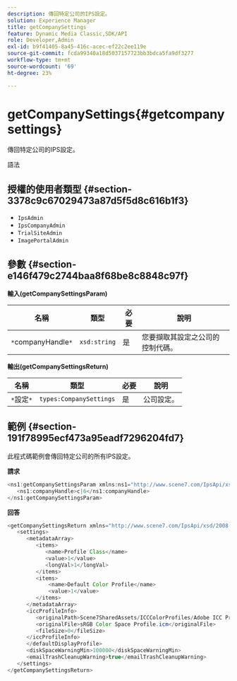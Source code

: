 ```yaml
---
description: 傳回特定公司的IPS設定。
solution: Experience Manager
title: getCompanySettings
feature: Dynamic Media Classic,SDK/API
role: Developer,Admin
exl-id: b9f41405-8a45-416c-acec-ef22c2ee119e
source-git-commit: fcda99340a18d5037157723bb3bdca5fa9df3277
workflow-type: tm+mt
source-wordcount: '69'
ht-degree: 23%

---
```


# getCompanySettings{#getcompanysettings}

傳回特定公司的IPS設定。

語法

## 授權的使用者類型 {#section-3378c9c67029473a87d5f5d8c616b1f3}

* `IpsAdmin`
* `IpsCompanyAdmin`
* `TrialSiteAdmin`
* `ImagePortalAdmin`

## 參數 {#section-e146f479c2744baa8f68be8c8848c97f}

**輸入(getCompanySettingsParam)**

| 名稱 | 類型 | 必要 | 說明 |
|---|---|---|---|
| `*`companyHandle`*` | `xsd:string` | 是 | 您要擷取其設定之公司的控制代碼。 |

**輸出(getCompanySettingsReturn)**

| 名稱 | 類型 | 必要 | 說明 |
|---|---|---|---|
| `*`設定`*` | `types:CompanySettings` | 是 | 公司設定。 |

## 範例 {#section-191f78995ecf473a95eadf7296204fd7}

此程式碼範例會傳回特定公司的所有IPS設定。

**請求**

```java
<ns1:getCompanySettingsParam xmlns:ns1="http://www.scene7.com/IpsApi/xsd/2008-01-15">
   <ns1:companyHandle>c|6</ns1:companyHandle>
</ns1:getCompanySettingsParam>
```

**回答**

```java
<getCompanySettingsReturn xmlns="http://www.scene7.com/IpsApi/xsd/2008-01-15">
   <settings>
      <metadataArray>
         <items>
            <name>Profile Class</name>
            <value>1</value>
            <longVal>1</longVal>
         </items>
         <items>
             <name>Default Color Profile</name>
             <value>1</value>
         </items>
      </metadataArray>
      <iccProfileInfo>
         <originalPath>Scene7SharedAssets/ICCColorProfiles/Adobe ICC Profiles/RGB Profiles/</originalPath>
         <originalFile>sRGB Color Space Profile.icm</originalFile>
         <fileSize>0</fileSize>
      </iccProfileInfo>
      </defaultDisplayProfile>
      <diskSpaceWarningMin>100000</diskSpaceWarningMin>
      <emailTrashCleanupWarning>true</emailTrashCleanupWarning>
   </settings>
</getCompanySettingsReturn>
```
